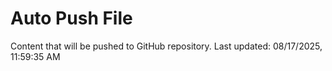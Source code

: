 # Auto Push File

Content that will be pushed to GitHub repository.
Last updated: 08/17/2025, 11:59:35 AM
